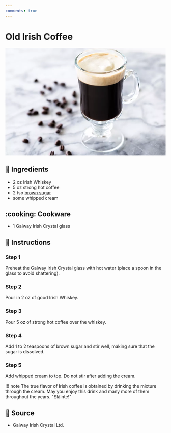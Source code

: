 ```yaml
---
comments: true
---
```

# Old Irish Coffee

![Old Irish Coffee](../assets/images/old-irish-coffee.jpg)

## :salt: Ingredients

- 2 oz Irish Whiskey
- 5 oz strong hot coffee
- 2 tsp [brown sugar][1]
- some whipped cream

## :cooking: Cookware

- 1 Galway Irish Crystal glass

## :pencil: Instructions

### Step 1

Preheat the Galway Irish Crystal glass with hot water (place a spoon in the glass to avoid shattering).

### Step 2

Pour in 2 oz of good Irish Whiskey.

### Step 3

Pour 5 oz of strong hot coffee over the whiskey.

### Step 4

Add 1 to 2 teaspoons of brown sugar and stir well, making sure that the sugar is dissolved.

### Step 5

Add whipped cream to top. Do not stir after adding the cream.

!!! note
    The true flavor of Irish coffee is obtained by drinking the mixture through the cream. May you enjoy this drink and
    many more of them throughout the years. "Sláinte!"

## :link: Source

- Galway Irish Crystal Ltd.

[1]: <../ingredients/brown-sugar.md>
